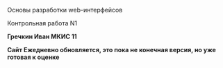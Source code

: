 Основы разработки web-интерфейсов

Контрольная работа N1

**Гречкин Иван
МКИС 11**

**Сайт Ежедневно обновляется, это пока не конечная версия, но уже готовая к оценке**
